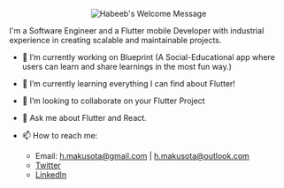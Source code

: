 <p align="center">
		<img alt="Habeeb's Welcome Message"
			 src="https://readme-typing-svg.herokuapp.com?size=30&background=45E5FF00&center=true&vCenter=true&lines=%F0%9F%91%8B%F0%9F%8F%BC+Hi+there!+I'm+Habeeb">
</p>

I'm a Software Engineer and a Flutter mobile Developer with industrial experience in creating scalable and maintainable projects.


* 🔭 I’m currently working on Blueprint (A Social-Educational app where users can learn and share learnings in the most fun way.)

* 🌱 I’m currently learning everything I can find about Flutter!

* 👯 I’m looking to collaborate on your Flutter Project

* 💬 Ask me about Flutter and React.

* 📫 How to reach me:
  * Email: h.makusota@gmail.com | h.makusota@outlook.com
  * [Twitter](https://twitter.com/Harbeeybh)
  * [LinkedIn](https://www.linkedin.com/in/habeeb-makusota-6893721a9/)

